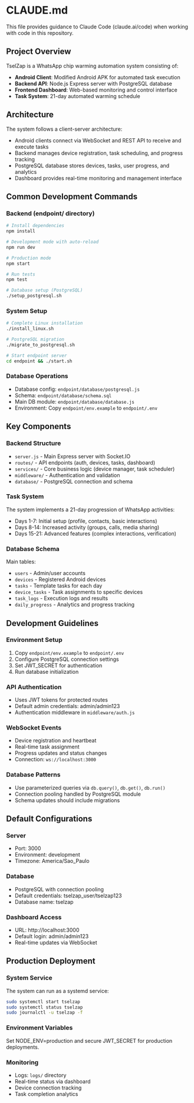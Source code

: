 # CLAUDE.md

This file provides guidance to Claude Code (claude.ai/code) when working with code in this repository.

## Project Overview

TselZap is a WhatsApp chip warming automation system consisting of:
- **Android Client**: Modified Android APK for automated task execution
- **Backend API**: Node.js Express server with PostgreSQL database
- **Frontend Dashboard**: Web-based monitoring and control interface
- **Task System**: 21-day automated warming schedule

## Architecture

The system follows a client-server architecture:
- Android clients connect via WebSocket and REST API to receive and execute tasks
- Backend manages device registration, task scheduling, and progress tracking
- PostgreSQL database stores devices, tasks, user progress, and analytics
- Dashboard provides real-time monitoring and management interface

## Common Development Commands

### Backend (endpoint/ directory)
```bash
# Install dependencies
npm install

# Development mode with auto-reload
npm run dev

# Production mode
npm start

# Run tests
npm test

# Database setup (PostgreSQL)
./setup_postgresql.sh
```

### System Setup
```bash
# Complete Linux installation
./install_linux.sh

# PostgreSQL migration
./migrate_to_postgresql.sh

# Start endpoint server
cd endpoint && ./start.sh
```

### Database Operations
- Database config: `endpoint/database/postgresql.js`
- Schema: `endpoint/database/schema.sql`
- Main DB module: `endpoint/database/database.js`
- Environment: Copy `endpoint/env.example` to `endpoint/.env`

## Key Components

### Backend Structure
- `server.js` - Main Express server with Socket.IO
- `routes/` - API endpoints (auth, devices, tasks, dashboard)
- `services/` - Core business logic (device manager, task scheduler)
- `middleware/` - Authentication and validation
- `database/` - PostgreSQL connection and schema

### Task System
The system implements a 21-day progression of WhatsApp activities:
- Days 1-7: Initial setup (profile, contacts, basic interactions)
- Days 8-14: Increased activity (groups, calls, media sharing)
- Days 15-21: Advanced features (complex interactions, verification)

### Database Schema
Main tables:
- `users` - Admin/user accounts
- `devices` - Registered Android devices
- `tasks` - Template tasks for each day
- `device_tasks` - Task assignments to specific devices
- `task_logs` - Execution logs and results
- `daily_progress` - Analytics and progress tracking

## Development Guidelines

### Environment Setup
1. Copy `endpoint/env.example` to `endpoint/.env`
2. Configure PostgreSQL connection settings
3. Set JWT_SECRET for authentication
4. Run database initialization

### API Authentication
- Uses JWT tokens for protected routes
- Default admin credentials: admin/admin123
- Authentication middleware in `middleware/auth.js`

### WebSocket Events
- Device registration and heartbeat
- Real-time task assignment
- Progress updates and status changes
- Connection: `ws://localhost:3000`

### Database Patterns
- Use parameterized queries via `db.query()`, `db.get()`, `db.run()`
- Connection pooling handled by PostgreSQL module
- Schema updates should include migrations

## Default Configurations

### Server
- Port: 3000
- Environment: development
- Timezone: America/Sao_Paulo

### Database
- PostgreSQL with connection pooling
- Default credentials: tselzap_user/tselzap123
- Database name: tselzap

### Dashboard Access
- URL: http://localhost:3000
- Default login: admin/admin123
- Real-time updates via WebSocket

## Production Deployment

### System Service
The system can run as a systemd service:
```bash
sudo systemctl start tselzap
sudo systemctl status tselzap
sudo journalctl -u tselzap -f
```

### Environment Variables
Set NODE_ENV=production and secure JWT_SECRET for production deployments.

### Monitoring
- Logs: `logs/` directory
- Real-time status via dashboard
- Device connection tracking
- Task completion analytics